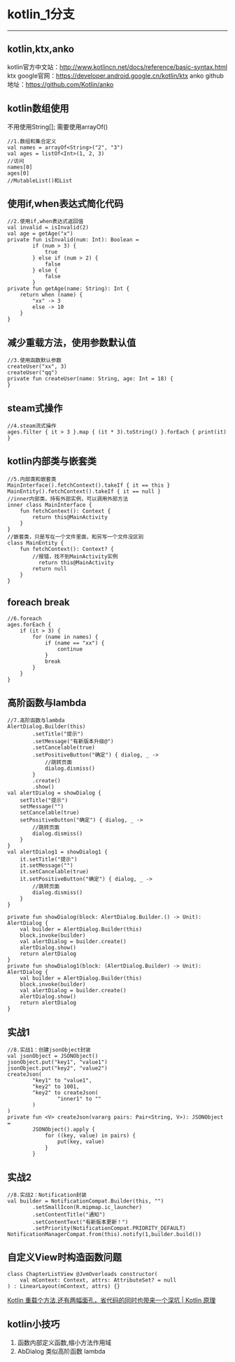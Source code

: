 # kotlin_1分支

---
## kotlin,ktx,anko
kotlin官方中文站：http://www.kotlincn.net/docs/reference/basic-syntax.html
ktx google官网：https://developer.android.google.cn/kotlin/ktx
anko github地址：https://github.com/Kotlin/anko

## kotlin数组使用
不用使用String[]; 需要使用arrayOf()
```
//1.数组和集合定义
val names = arrayOf<String>("2", "3")
val ages = listOf<Int>(1, 2, 3)
//访问
names[0]
ages[0]
//MutableList()和List
```

## 使用if,when表达式简化代码

```
//2.使用if,when表达式返回值
val invalid = isInvalid(2)
val age = getAge("x")
private fun isInvalid(num: Int): Boolean =
        if (num > 3) {
            true
        } else if (num > 2) {
            false
        } else {
            false
        }
private fun getAge(name: String): Int {
    return when (name) {
        "xx" -> 3
        else -> 10
    }
}
```

## 减少重载方法，使用参数默认值
```
//3.使用函数默认参数
createUser("xx", 3)
createUser("qq")
private fun createUser(name: String, age: Int = 18) {
}
```
## steam式操作
```
//4.steam流式操作
ages.filter { it > 3 }.map { (it * 3).toString() }.forEach { print(it) }
```
## kotlin内部类与嵌套类
```
//5.内部类和嵌套类
MainInterface().fetchContext().takeIf { it == this }
MainEntity().fetchContext().takeIf { it == null }
//inner内部类，持有外部实例，可以调用外部方法
inner class MainInterface {
    fun fetchContext(): Context {
        return this@MainActivity
    }
}
//嵌套类，只是写在一个文件里面，和另写一个文件没区别
class MainEntity {
    fun fetchContext(): Context? {
        //报错，找不到MainActivity实例
          return this@MainActivity
        return null
    }
}
```
## foreach break
```
//6.foreach
ages.forEach {
    if (it > 3) {
        for (name in names) {
            if (name == "xx") {
                continue
            }
            break
        }
    }
}
```

## 高阶函数与lambda
```
//7.高阶函数与lambda
AlertDialog.Builder(this)
        .setTitle("提示")
        .setMessage("有新版本升级@")
        .setCancelable(true)
        .setPositiveButton("确定") { dialog, _ ->
            //跳转页面
            dialog.dismiss()
        }
        .create()
        .show()
val alertDialog = showDialog {
    setTitle("提示")
    setMessage("")
    setCancelable(true)
    setPositiveButton("确定") { dialog, _ ->
        //跳转页面
        dialog.dismiss()
    }
}
val alertDialog1 = showDialog1 {
    it.setTitle("提示")
    it.setMessage("")
    it.setCancelable(true)
    it.setPositiveButton("确定") { dialog, _ ->
        //跳转页面
        dialog.dismiss()
    }
}

private fun showDialog(block: AlertDialog.Builder.() -> Unit): AlertDialog {
    val builder = AlertDialog.Builder(this)
    block.invoke(builder)
    val alertDialog = builder.create()
    alertDialog.show()
    return alertDialog
}
private fun showDialog1(block: (AlertDialog.Builder) -> Unit): AlertDialog {
    val builder = AlertDialog.Builder(this)
    block.invoke(builder)
    val alertDialog = builder.create()
    alertDialog.show()
    return alertDialog
}
```

## 实战1
```
//8.实战1：创建jsonObject封装
val jsonObject = JSONObject()
jsonObject.put("key1", "value1")
jsonObject.put("key2", "value2")
createJson(
        "key1" to "value1",
        "key2" to 1001,
        "key2" to createJson(
                "inner1" to ""
        )
)
private fun <V> createJson(vararg pairs: Pair<String, V>): JSONObject =
        JSONObject().apply {
            for ((key, value) in pairs) {
                put(key, value)
            }
        }
```

## 实战2
```
//8.实战2：Notification封装
val builder = NotificationCompat.Builder(this, "")
        .setSmallIcon(R.mipmap.ic_launcher)
        .setContentTitle("通知")
        .setContentText("有新版本更新！")
        .setPriority(NotificationCompat.PRIORITY_DEFAULT)
NotificationManagerCompat.from(this).notify(1,builder.build())
```
## 自定义View时构造函数问题
```
class ChapterListView @JvmOverloads constructor(
    val mContext: Context, attrs: AttributeSet? = null
) : LinearLayout(mContext, attrs) {}
```
[Kotlin 重载个方法,还有两幅面孔，省代码的同时也带来一个深坑 | Kotlin 原理][1]


## kotlin小技巧
1. 函数内部定义函数,缩小方法作用域
2. AbDialog 类似高阶函数 lambda

  [1]: https://www.jianshu.com/p/7282b66facd1